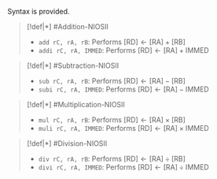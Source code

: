 Syntax is provided.

>[!def|*] #Addition-NIOSII
> - `add rC, rA, rB`: Performs $[\text{RD}] \leftarrow [\text{RA}] + [\text{RB}]$
> - `addi rC, rA, IMMED`: Performs $[\text{RD}] \leftarrow [\text{RA}] + \text{IMMED}$

>[!def|*] #Subtraction-NIOSII
> - `sub rC, rA, rB`: Performs $[\text{RD}] \leftarrow [\text{RA}] - [\text{RB}]$
> - `subi rC, rA, IMMED`: Performs $[\text{RD}] \leftarrow [\text{RA}] - \text{IMMED}$

>[!def|*] #Multiplication-NIOSII
> - `mul rC, rA, rB`: Performs $[\text{RD}] \leftarrow [\text{RA}] \times [\text{RB}]$
> - `muli rC, rA, IMMED`: Performs $[\text{RD}] \leftarrow [\text{RA}] \times \text{IMMED}$

>[!def|*] #Division-NIOSII
> - `div rC, rA, rB`: Performs $[\text{RD}] \leftarrow [\text{RA}] \div [\text{RB}]$
> - `divi rC, rA, IMMED`: Performs $[\text{RD}] \leftarrow [\text{RA}] \div \text{IMMED}$

